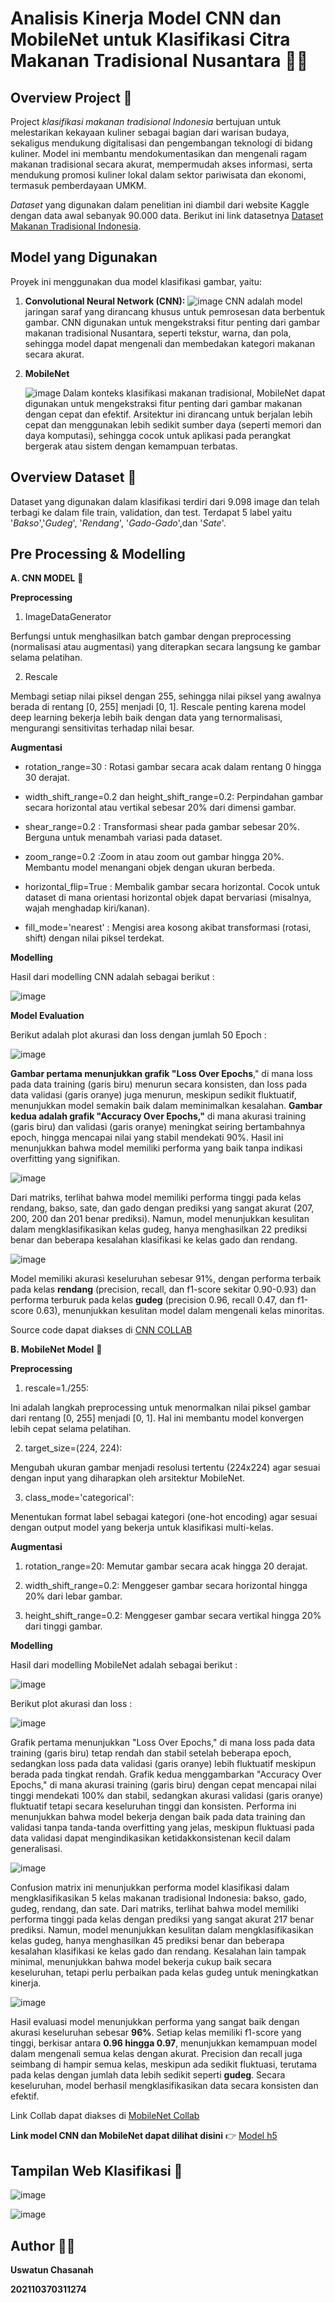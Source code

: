 # Analisis Kinerja Model CNN dan MobileNet untuk Klasifikasi Citra Makanan Tradisional Nusantara 🥘🎉

## Overview Project 🌻
Project *klasifikasi makanan tradisional Indonesia* bertujuan untuk melestarikan kekayaan kuliner sebagai bagian dari warisan budaya, sekaligus mendukung digitalisasi dan pengembangan teknologi di bidang kuliner. Model ini membantu mendokumentasikan dan mengenali ragam makanan tradisional secara akurat, mempermudah akses informasi, serta mendukung promosi kuliner lokal dalam sektor pariwisata dan ekonomi, termasuk pemberdayaan UMKM. 

*Dataset* yang digunakan dalam penelitian ini diambil dari website Kaggle dengan data awal sebanyak 90.000 data. Berikut ini link datasetnya [Dataset Makanan Tradisional Indonesia](https://www.kaggle.com/datasets/theresalusiana/indonesian-food).

## Model yang Digunakan

Proyek ini menggunakan dua model klasifikasi gambar, yaitu:

1. **Convolutional Neural Network (CNN):**
   ![image](https://github.com/user-attachments/assets/47a74a46-3276-4654-83cf-8d01a579e236)
   CNN adalah model jaringan saraf yang dirancang khusus untuk pemrosesan data berbentuk gambar. CNN digunakan untuk mengekstraksi fitur penting dari gambar makanan tradisional Nusantara, seperti tekstur, warna, dan pola, sehingga model dapat mengenali dan membedakan kategori makanan secara akurat.

2. **MobileNet**
   
   ![image](https://github.com/user-attachments/assets/dab24000-35eb-469e-8849-eb063d9b50f7)
   Dalam konteks klasifikasi makanan tradisional, MobileNet dapat digunakan untuk mengekstraksi fitur penting dari gambar makanan dengan cepat dan efektif. Arsitektur ini dirancang untuk berjalan lebih cepat dan menggunakan lebih sedikit sumber daya (seperti memori dan daya komputasi), sehingga cocok untuk aplikasi pada perangkat bergerak atau sistem dengan kemampuan terbatas.

## Overview Dataset 🌻
Dataset yang digunakan dalam klasifikasi terdiri dari 9.098 image dan telah terbagi ke dalam file train, validation, dan test. Terdapat 5 label yaitu '_Bakso_','_Gudeg_', '_Rendang_', '_Gado-Gado_',dan '_Sate_'.

## Pre Processing & Modelling 
**A. CNN MODEL** 📌

**Preprocessing**
1. ImageDataGenerator
   
Berfungsi untuk menghasilkan batch gambar dengan preprocessing (normalisasi atau augmentasi) yang diterapkan secara langsung ke gambar selama pelatihan.

2. Rescale

Membagi setiap nilai piksel dengan 255, sehingga nilai piksel yang awalnya berada di rentang [0, 255] menjadi [0, 1]. Rescale penting karena model deep learning bekerja lebih baik dengan data yang ternormalisasi, mengurangi sensitivitas terhadap nilai besar.

**Augmentasi** 

- rotation_range=30      : Rotasi gambar secara acak dalam rentang 0 hingga 30 derajat.

- width_shift_range=0.2 dan height_shift_range=0.2: Perpindahan gambar secara horizontal atau vertikal sebesar 20% dari dimensi gambar.

- shear_range=0.2         : Transformasi shear pada gambar sebesar 20%.
Berguna untuk menambah variasi pada dataset.

- zoom_range=0.2            :Zoom in atau zoom out gambar hingga 20%.
Membantu model menangani objek dengan ukuran berbeda.

- horizontal_flip=True      : Membalik gambar secara horizontal.
Cocok untuk dataset di mana orientasi horizontal objek dapat bervariasi (misalnya, wajah menghadap kiri/kanan).

- fill_mode='nearest'         : Mengisi area kosong akibat transformasi (rotasi, shift) dengan nilai piksel terdekat.

 **Modelling**
 
 Hasil dari modelling CNN adalah sebagai berikut :
 
 ![image](https://github.com/user-attachments/assets/b357cc69-266f-42f9-a0a4-7468b97a3254)


**Model Evaluation**

Berikut adalah plot akurasi dan loss dengan jumlah 50 Epoch : 

![image](https://github.com/user-attachments/assets/4dc1baec-29c1-4cc8-a22a-bad7c95c9f3d)


**Gambar pertama menunjukkan grafik "Loss Over Epochs**," di mana loss pada data training (garis biru) menurun secara konsisten, dan loss pada data validasi (garis oranye) juga menurun, meskipun sedikit fluktuatif, menunjukkan model semakin baik dalam meminimalkan kesalahan. **Gambar kedua adalah grafik "Accuracy Over Epochs,"** di mana akurasi training (garis biru) dan validasi (garis oranye) meningkat seiring bertambahnya epoch, hingga mencapai nilai yang stabil mendekati 90%. Hasil ini menunjukkan bahwa model memiliki performa yang baik tanpa indikasi overfitting yang signifikan.


![image](https://github.com/user-attachments/assets/99a95c17-2847-44d4-bc33-283b17f7429e)


Dari matriks, terlihat bahwa model memiliki performa tinggi pada kelas rendang, bakso, sate, dan gado dengan prediksi yang sangat akurat (207, 200, 200 dan 201 benar prediksi). Namun, model menunjukkan kesulitan dalam mengklasifikasikan kelas gudeg, hanya menghasilkan 22 prediksi benar dan beberapa kesalahan klasifikasi ke kelas gado dan rendang. 

![image](https://github.com/user-attachments/assets/7e42b5f8-0e6c-4208-b5fb-c5f573aa2938)


Model memiliki akurasi keseluruhan sebesar 91%, dengan performa terbaik pada kelas **rendang** (precision, recall, dan f1-score sekitar 0.90-0.93) dan performa terburuk pada kelas **gudeg** (precision 0.96, recall 0.47, dan f1-score 0.63), menunjukkan kesulitan model dalam mengenali kelas minoritas.

Source code dapat diakses di [CNN COLLAB](https://colab.research.google.com/drive/1RHOmJ603qH9bf3ur2-PoFTECrGSSrDYh?usp=sharing)


**B. MobileNet Model** 📌

**Preprocessing**

1. rescale=1./255:
   
Ini adalah langkah preprocessing untuk menormalkan nilai piksel gambar dari rentang [0, 255] menjadi [0, 1]. Hal ini membantu model konvergen lebih cepat selama pelatihan.

2. target_size=(224, 224):
   
Mengubah ukuran gambar menjadi resolusi tertentu (224x224) agar sesuai dengan input yang diharapkan oleh arsitektur MobileNet.

3. class_mode='categorical':
   
Menentukan format label sebagai kategori (one-hot encoding) agar sesuai dengan output model yang bekerja untuk klasifikasi multi-kelas.

**Augmentasi**

1. rotation_range=20:
Memutar gambar secara acak hingga 20 derajat.

2. width_shift_range=0.2:
Menggeser gambar secara horizontal hingga 20% dari lebar gambar.

4. height_shift_range=0.2:
Menggeser gambar secara vertikal hingga 20% dari tinggi gambar.

**Modelling**

 Hasil dari modelling MobileNet adalah sebagai berikut :

 ![image](https://github.com/user-attachments/assets/5c5fb7a6-4226-47c2-98a8-f1af1eb5fec9)


Berikut plot akurasi dan loss : 

![image](https://github.com/user-attachments/assets/b7b77cf9-0def-4be7-b967-80dc35ccf4e2)


Grafik pertama menunjukkan "Loss Over Epochs," di mana loss pada data training (garis biru) tetap rendah dan stabil setelah beberapa epoch, sedangkan loss pada data validasi (garis oranye) lebih fluktuatif meskipun berada pada tingkat rendah. Grafik kedua menggambarkan "Accuracy Over Epochs," di mana akurasi training (garis biru) dengan cepat mencapai nilai tinggi mendekati 100% dan stabil, sedangkan akurasi validasi (garis oranye) fluktuatif tetapi secara keseluruhan tinggi dan konsisten. Performa ini menunjukkan bahwa model bekerja dengan baik pada data training dan validasi tanpa tanda-tanda overfitting yang jelas, meskipun fluktuasi pada data validasi dapat mengindikasikan ketidakkonsistenan kecil dalam generalisasi.


![image](https://github.com/user-attachments/assets/4d62ef48-c91e-42c9-9c9f-4113ffa3697f)


Confusion matrix ini menunjukkan performa model klasifikasi dalam mengklasifikasikan 5 kelas makanan tradisional Indonesia: bakso, gado, gudeg, rendang, dan sate. Dari matriks, terlihat bahwa model memiliki performa tinggi pada kelas dengan prediksi yang sangat akurat 217 benar prediksi. Namun, model menunjukkan kesulitan dalam mengklasifikasikan kelas gudeg, hanya menghasilkan 45 prediksi benar dan beberapa kesalahan klasifikasi ke kelas gado dan rendang. Kesalahan lain tampak minimal, menunjukkan bahwa model bekerja cukup baik secara keseluruhan, tetapi perlu perbaikan pada kelas gudeg untuk meningkatkan kinerja.


![image](https://github.com/user-attachments/assets/a6d43cfd-0080-41e0-9aa5-5f5f5be50ae2)

Hasil evaluasi model menunjukkan performa yang sangat baik dengan akurasi keseluruhan sebesar **96%**. Setiap kelas memiliki f1-score yang tinggi, berkisar antara **0.96 hingga 0.97**, menunjukkan kemampuan model dalam mengenali semua kelas dengan akurat. Precision dan recall juga seimbang di hampir semua kelas, meskipun ada sedikit fluktuasi, terutama pada kelas dengan jumlah data lebih sedikit seperti **gudeg**. Secara keseluruhan, model berhasil mengklasifikasikan data secara konsisten dan efektif.


Link Collab dapat diakses di [MobileNet Collab](https://colab.research.google.com/drive/1dY7v2-vXL54LdlhmzbCIz8si30xKHfrU?usp=sharing) 


**Link model CNN dan MobileNet dapat dilihat disini** 👉 [Model h5](https://drive.google.com/drive/folders/112A0kvZ0j0RmSm08IwHgTVgzbI2Wam8j?usp=sharing)

## Tampilan Web Klasifikasi 🌻

![image](https://github.com/user-attachments/assets/188e2324-341c-41ec-8335-11273bbbf41e)


![image](https://github.com/user-attachments/assets/e2362f48-ac41-409e-9c04-753ea932081b)


## Author 🧑‍💻
**Uswatun Chasanah**

**202110370311274**
















 



